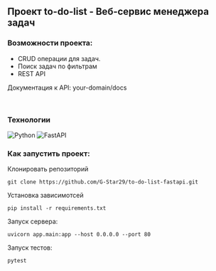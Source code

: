 ## Проект to-do-list - Веб-сервис менеджера задач

### Возможности проекта:
- CRUD операции для задач.
- Поиск задач по фильтрам
- REST API

Документация к API: your-domain/docs

<br>

### Технологии
![Python](https://img.shields.io/badge/Python-3.10-%23254F72?style=flat-square&logo=python&logoColor=yellow&labelColor=254f72)
![FastAPI](https://img.shields.io/badge/FastAPI-0.1.0-%23254F72?style=flat-square&logo=python&logoColor=yellow&labelColor=254f22)

### Как запустить проект:

Клонировать репозиторий

```
git clone https://github.com/G-Star29/to-do-list-fastapi.git
```

Установка зависимотсей 

```
pip install -r requirements.txt
```

Запуск сервера:

```
uvicorn app.main:app --host 0.0.0.0 --port 80
```

Запуск тестов:

```
pytest
```
